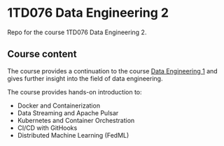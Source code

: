 # 1TD076 Data Engineering 2
Repo for the course 1TD076 Data Engineering 2.

## Course content
The course provides a continuation to the course [Data Engineering 1](https://github.com/alexandersundquist/1TD169-Data-Engineering-1) and gives further insight into the field of data engineering.

The course provides hands-on introduction to:
- Docker and Containerization
- Data Streaming and Apache Pulsar
- Kubernetes and Container Orchestration
- CI/CD with GitHooks
- Distributed Machine Learning (FedML)
